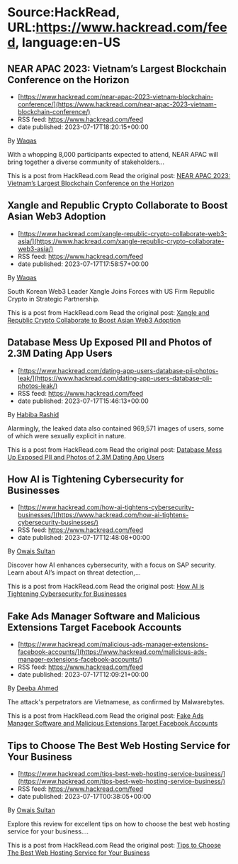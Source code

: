 # Source:HackRead, URL:https://www.hackread.com/feed, language:en-US

## NEAR APAC 2023: Vietnam’s Largest Blockchain Conference on the Horizon
 - [https://www.hackread.com/near-apac-2023-vietnam-blockchain-conference/](https://www.hackread.com/near-apac-2023-vietnam-blockchain-conference/)
 - RSS feed: https://www.hackread.com/feed
 - date published: 2023-07-17T18:20:15+00:00

<p>By <a href="https://www.hackread.com/author/hackread/" rel="nofollow">Waqas</a></p>
<p>With a whopping 8,000 participants expected to attend, NEAR APAC will bring together a diverse community of stakeholders&#8230;</p>
<p>This is a post from HackRead.com Read the original post: <a href="https://www.hackread.com/near-apac-2023-vietnam-blockchain-conference/" rel="nofollow">NEAR APAC 2023: Vietnam&#8217;s Largest Blockchain Conference on the Horizon</a></p>

## Xangle and Republic Crypto Collaborate to Boost Asian Web3 Adoption
 - [https://www.hackread.com/xangle-republic-crypto-collaborate-web3-asia/](https://www.hackread.com/xangle-republic-crypto-collaborate-web3-asia/)
 - RSS feed: https://www.hackread.com/feed
 - date published: 2023-07-17T17:58:57+00:00

<p>By <a href="https://www.hackread.com/author/hackread/" rel="nofollow">Waqas</a></p>
<p>South Korean Web3 Leader Xangle Joins Forces with US Firm Republic Crypto in Strategic Partnership.</p>
<p>This is a post from HackRead.com Read the original post: <a href="https://www.hackread.com/xangle-republic-crypto-collaborate-web3-asia/" rel="nofollow">Xangle and Republic Crypto Collaborate to Boost Asian Web3 Adoption</a></p>

## Database Mess Up Exposed PII and Photos of 2.3M Dating App Users
 - [https://www.hackread.com/dating-app-users-database-pii-photos-leak/](https://www.hackread.com/dating-app-users-database-pii-photos-leak/)
 - RSS feed: https://www.hackread.com/feed
 - date published: 2023-07-17T15:46:13+00:00

<p>By <a href="https://www.hackread.com/author/habiba/" rel="nofollow">Habiba Rashid</a></p>
<p>Alarmingly, the leaked data also contained 969,571 images of users, some of which were sexually explicit in nature. </p>
<p>This is a post from HackRead.com Read the original post: <a href="https://www.hackread.com/dating-app-users-database-pii-photos-leak/" rel="nofollow">Database Mess Up Exposed PII and Photos of 2.3M Dating App Users</a></p>

## How AI is Tightening Cybersecurity for Businesses
 - [https://www.hackread.com/how-ai-tightens-cybersecurity-businesses/](https://www.hackread.com/how-ai-tightens-cybersecurity-businesses/)
 - RSS feed: https://www.hackread.com/feed
 - date published: 2023-07-17T12:48:08+00:00

<p>By <a href="https://www.hackread.com/author/owais/" rel="nofollow">Owais Sultan</a></p>
<p>Discover how AI enhances cybersecurity, with a focus on SAP security. Learn about AI&#8217;s impact on threat detection,&#8230;</p>
<p>This is a post from HackRead.com Read the original post: <a href="https://www.hackread.com/how-ai-tightens-cybersecurity-businesses/" rel="nofollow">How AI is Tightening Cybersecurity for Businesses</a></p>

## Fake Ads Manager Software and Malicious Extensions Target Facebook Accounts
 - [https://www.hackread.com/malicious-ads-manager-extensions-facebook-accounts/](https://www.hackread.com/malicious-ads-manager-extensions-facebook-accounts/)
 - RSS feed: https://www.hackread.com/feed
 - date published: 2023-07-17T12:09:21+00:00

<p>By <a href="https://www.hackread.com/author/deeba/" rel="nofollow">Deeba Ahmed</a></p>
<p>The attack's perpetrators are Vietnamese, as confirmed by Malwarebytes.</p>
<p>This is a post from HackRead.com Read the original post: <a href="https://www.hackread.com/malicious-ads-manager-extensions-facebook-accounts/" rel="nofollow">Fake Ads Manager Software and Malicious Extensions Target Facebook Accounts</a></p>

## Tips to Choose The Best Web Hosting Service for Your Business
 - [https://www.hackread.com/tips-best-web-hosting-service-business/](https://www.hackread.com/tips-best-web-hosting-service-business/)
 - RSS feed: https://www.hackread.com/feed
 - date published: 2023-07-17T00:38:05+00:00

<p>By <a href="https://www.hackread.com/author/owais/" rel="nofollow">Owais Sultan</a></p>
<p>Explore this review for excellent tips on how to choose the best web hosting service for your business.&#8230;</p>
<p>This is a post from HackRead.com Read the original post: <a href="https://www.hackread.com/tips-best-web-hosting-service-business/" rel="nofollow">Tips to Choose The Best Web Hosting Service for Your Business</a></p>

